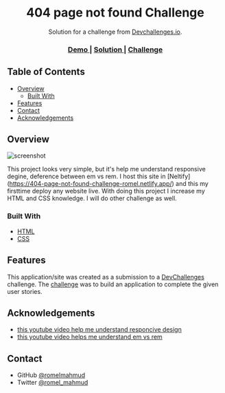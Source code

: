 <!-- Please update value in the {}  -->

<h1 align="center">404 page not found Challenge</h1>

<div align="center">
   Solution for a challenge from  <a href="http://devchallenges.io" target="_blank">Devchallenges.io</a>.
</div>

<div align="center">
  <h3>
    <a href="https://404-page-not-found-challenge-romel.netlify.app/">
      Demo
    </a>
    <span> | </span>
    <a href="https://github.com/romelmahmud/404-page-challenge-devChallenge">
      Solution
    </a>
    <span> | </span>
    <a href="https://devchallenges.io/challenges/wBunSb7FPrIepJZAg0sY">
      Challenge
    </a>
  </h3>
</div>

<!-- TABLE OF CONTENTS -->

## Table of Contents

- [Overview](#overview)
  - [Built With](#built-with)
- [Features](#features)
- [Contact](#contact)
- [Acknowledgements](#acknowledgements)

<!-- OVERVIEW -->

## Overview

![screenshot](https://i.postimg.cc/G2RP9xPV/desktop.jpg)

This project looks very simple, but it's help me understand responsive degine, deference between em vs rem. 
I host this site in [Neltify] (https://404-page-not-found-challenge-romel.netlify.app/) and this my firsttime deploy any website live.
With doing this project I increase my HTML and CSS knowledge.
I will do other challenge as well.

### Built With

<!-- This section should list any major frameworks that you built your project using. Here are a few examples.-->

- [HTML](https://en.wikipedia.org/wiki/HTML)
- [CSS](https://en.wikipedia.org/wiki/CSS)


## Features

<!-- List the features of your application or follow the template. Don't share the figma file here :) -->

This application/site was created as a submission to a [DevChallenges](https://devchallenges.io/challenges) challenge. The [challenge](https://devchallenges.io/challenges/wBunSb7FPrIepJZAg0sY) was to build an application to complete the given user stories.


## Acknowledgements

<!-- This section should list any articles or add-ons/plugins that helps you to complete the project. This is optional but it will help you in the future. For exmpale -->

- [this youtube video help me understand responcive design](https://www.youtube.com/watch?v=QA0XpGhiz5w&t=7303s)
- [this youtube video helps me understand em vs rem](https://www.youtube.com/watch?v=_-aDOAMmDHI)


## Contact

- GitHub [@romelmahmud](https://github.com/romelmahmud)
- Twitter [@romel_mahmud](https://twitter.com/romel_mahmud)
